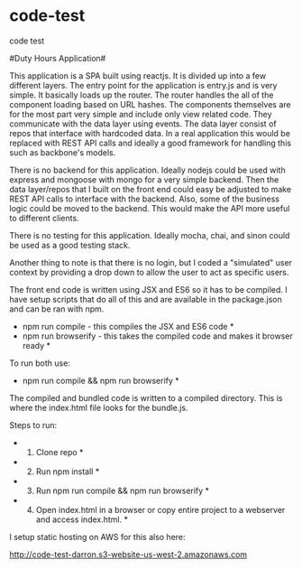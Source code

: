 # code-test
code test

#Duty Hours Application#

This application is a SPA built using reactjs.  It is divided up into a few different layers.  The entry point for the application
is entry.js and is very simple.  It basically loads up the router.  The router handles the all of the component loading based on URL hashes.
The components themselves are for the most part very simple and include only view related code.  They communicate with the data layer using
events.  The data layer consist of repos that interface with hardcoded data.  In a real application this would be replaced with REST API
calls and ideally a good framework for handling this such as backbone's models.

There is no backend for this application.  Ideally nodejs could be used with express and mongoose with mongo for a very simple backend.
Then the data layer/repos that I built on the front end could easy be adjusted to make REST API calls to interface with the backend.  Also,
some of the business logic could be moved to the backend.  This would make the API more useful to different clients.

There is no testing for this application.  Ideally mocha, chai, and sinon could be used as a good testing stack.

Another thing to note is that there is no login, but I coded a "simulated" user context by providing a drop down to allow the user to act
as specific users.

The front end code is written using JSX and ES6 so it has to be compiled.  I have setup scripts that do all of this and are available in
the package.json and can be ran with npm.

* npm run compile - this compiles the JSX and ES6 code *
* npm run browserify - this takes the compiled code and makes it browser ready *

To run both use:

* npm run compile && npm run browserify *

The compiled and bundled code is written to a compiled directory.  This is where the index.html file looks for the bundle.js.

Steps to run:
* 1.  Clone repo *
* 2.  Run npm install *
* 3.  Run npm run compile && npm run browserify *
* 4.  Open index.html in a browser or copy entire project to a webserver and access index.html. *

I setup static hosting on AWS for this also here:

http://code-test-darron.s3-website-us-west-2.amazonaws.com
